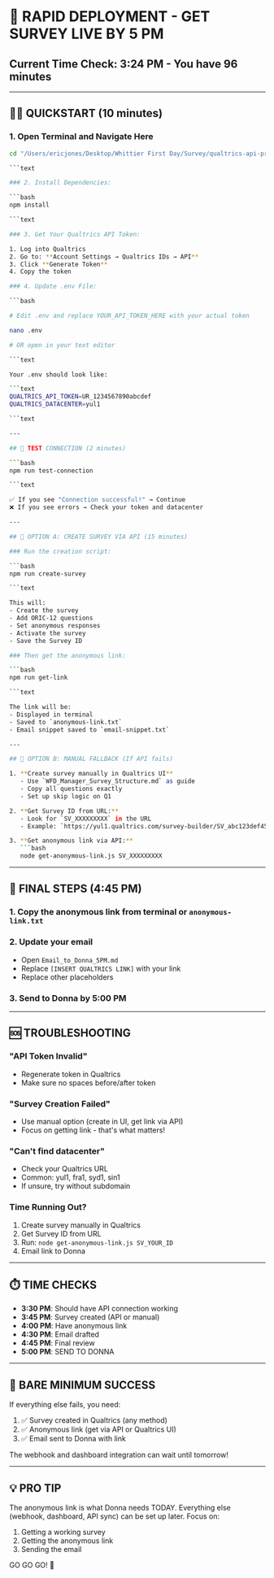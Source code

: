 # 🚨 RAPID DEPLOYMENT - GET SURVEY LIVE BY 5 PM

## Current Time Check: 3:24 PM - You have 96 minutes

---

## 🏃‍♂️ QUICKSTART (10 minutes)

### 1. Open Terminal and Navigate Here

```bash
cd "/Users/ericjones/Desktop/Whittier First Day/Survey/qualtrics-api-project/rapid-deploy"

```text

### 2. Install Dependencies:

```bash
npm install

```text

### 3. Get Your Qualtrics API Token:

1. Log into Qualtrics
2. Go to: **Account Settings → Qualtrics IDs → API**
3. Click **Generate Token**
4. Copy the token

### 4. Update .env File:

```bash

# Edit .env and replace YOUR_API_TOKEN_HERE with your actual token

nano .env

# OR open in your text editor

```text

Your .env should look like:

```text
QUALTRICS_API_TOKEN=UR_1234567890abcdef
QUALTRICS_DATACENTER=yul1

```text

---

## 🧪 TEST CONNECTION (2 minutes)

```bash
npm run test-connection

```text

✅ If you see "Connection successful!" → Continue  
❌ If you see errors → Check your token and datacenter

---

## 🚀 OPTION A: CREATE SURVEY VIA API (15 minutes)

### Run the creation script:

```bash
npm run create-survey

```text

This will:
- Create the survey
- Add ORIC-12 questions
- Set anonymous responses
- Activate the survey
- Save the Survey ID

### Then get the anonymous link:

```bash
npm run get-link

```text

The link will be:
- Displayed in terminal
- Saved to `anonymous-link.txt`
- Email snippet saved to `email-snippet.txt`

---

## 🎯 OPTION B: MANUAL FALLBACK (If API fails)

1. **Create survey manually in Qualtrics UI**
   - Use `WFD_Manager_Survey_Structure.md` as guide
   - Copy all questions exactly
   - Set up skip logic on Q1

2. **Get Survey ID from URL:**
   - Look for `SV_XXXXXXXXX` in the URL
   - Example: `https://yul1.qualtrics.com/survey-builder/SV_abc123def456/edit`

3. **Get anonymous link via API:**
   ```bash
   node get-anonymous-link.js SV_XXXXXXXXX
   ```

---

## 📧 FINAL STEPS (4:45 PM)

### 1. Copy the anonymous link from terminal or `anonymous-link.txt`

### 2. Update your email

- Open `Email_to_Donna_5PM.md`
- Replace `[INSERT QUALTRICS LINK]` with your link
- Replace other placeholders

### 3. Send to Donna by 5:00 PM

---

## 🆘 TROUBLESHOOTING

### "API Token Invalid"

- Regenerate token in Qualtrics
- Make sure no spaces before/after token

### "Survey Creation Failed"

- Use manual option (create in UI, get link via API)
- Focus on getting link - that's what matters!

### "Can't find datacenter"

- Check your Qualtrics URL
- Common: yul1, fra1, syd1, sin1
- If unsure, try without subdomain

### Time Running Out?

1. Create survey manually in Qualtrics
2. Get Survey ID from URL
3. Run: `node get-anonymous-link.js SV_YOUR_ID`
4. Email link to Donna

---

## ⏱️ TIME CHECKS

- **3:30 PM**: Should have API connection working
- **3:45 PM**: Survey created (API or manual)
- **4:00 PM**: Have anonymous link
- **4:30 PM**: Email drafted
- **4:45 PM**: Final review
- **5:00 PM**: SEND TO DONNA

---

## 📝 BARE MINIMUM SUCCESS

If everything else fails, you need:

1. ✅ Survey created in Qualtrics (any method)
2. ✅ Anonymous link (get via API or Qualtrics UI)
3. ✅ Email sent to Donna with link

The webhook and dashboard integration can wait until tomorrow!

---

## 💡 PRO TIP

The anonymous link is what Donna needs TODAY. Everything else (webhook, dashboard, API sync) can be set up later. Focus on:

1. Getting a working survey
2. Getting the anonymous link
3. Sending the email

GO GO GO! 🚀
